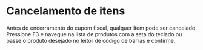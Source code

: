 # Cancelamento de itens

Antes do encerramento do cupom fiscal, qualquer item pode ser cancelado. Pressione F3 e navegue na lista de produtos com a seta do teclado ou passe o produto desejado no leitor de código de barras e confirme.